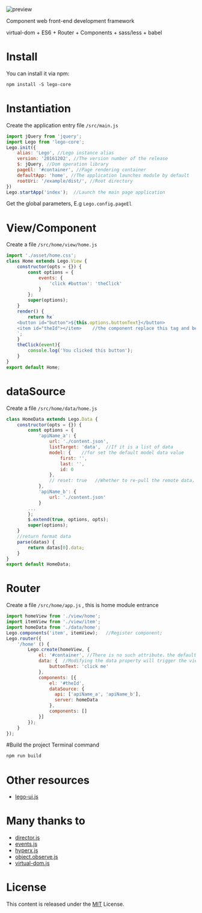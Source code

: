 ![preview](https://github.com/jlego/legojs/blob/master/lego-logo.png)

Component web front-end development framework

virtual-dom + ES6 + Router + Components + sass/less + babel


# Install
You can install it via npm:

```html
npm install -S lego-core
```

# Instantiation
Create the application entry file `/src/main.js`
```javascript
import jQuery from 'jquery';
import Lego from 'lego-core';
Lego.init({
    alias: 'Lego', //Lego instance alias
    version: '20161202', //The version number of the release
    $: jQuery, //Dom operation library
    pageEl: '#container', //Page rendering container
    defaultApp: 'home', //The application launches module by default
    rootUri: '/example/dist/', //Root directory
})
Lego.startApp('index');  //Launch the main page application
```
Get the global parameters, E.g `Lego.config.pageEl`

# View/Component
Create a file `/src/home/view/home.js` 
```javascript
import './asset/home.css';
class Home extends Lego.View {
    constructor(opts = {}) {
        const options = {
            events: {
                'click #button': 'theClick'
            }
        };
        super(options);
    }
    render() {
        return hx`
	<button id="button">${this.options.buttonText}</button>
	<item id="theId"></item>    //the component replace this tag and be rendered to here;
	`;
    }
    theClick(event){
        console.log('You clicked this button');
    }
}
export default Home;
```
# dataSource
Create a file `/src/home/data/home.js` 
```javascript
class HomeData extends Lego.Data {
    constructor(opts = {}) {
        const options = {
            'apiName_a': {
                url: './content.json',
                listTarget: 'data',  //If it is a list of data
                model: {	//for set the default model data value
                    first: '',
                    last: '',
                    id: 0
                },
                // reset: true   //Whether to re-pull the remote data， yes is 'true'
            },
            'apiName_b': {
                url: './content.json'
            }
	    ...
        };
        $.extend(true, options, opts);
        super(options);
    }
    //return format data
    parse(datas) {
        return datas[0].data;
    }
}
export default HomeData;
```

# Router
Create a file `/src/home/app.js` , this is home module entrance
```javascript
import homeView from './view/home';
import itemView from './view/item';
import homeData from './data/home';
Lego.components('item', itemView);   //Register component;
Lego.router({
    '/home' () {
        Lego.create(homeView, {
        	el: '#container', //There is no such attribute，the default is Lego.config.pageEl
            data: {  //Modifying the data property will trigger the view update
            	buttonText: 'click me'
            },
            components: [{
            	el: '#theId',
	            dataSource: {
		    	  api: ['apiName_a', 'apiName_b'],
			      server: homeData
		        },
	            components: []
            }]
        });
    }
});
```
#Build the project
Terminal command
```html
npm run build
```

# Other resources
* [lego-ui.js](https://github.com/jlego/legojs-ui)

# Many thanks to
* [director.js](https://github.com/flatiron/director)
* [events.js](https://github.com/Gozala/events) 
* [hyperx.js](https://github.com/substack/hyperx) 
* [object.observe.js](https://github.com/MaxArt2501/object-observe) 
* [virtual-dom.js](https://github.com/Matt-Esch/virtual-dom) 

# License
This content is released under the [MIT](http://opensource.org/licenses/MIT) License.
